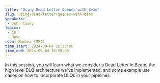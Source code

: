 ```yaml
---
title: "Using Dead Letter Queues with Beam"
slug: using-dead-letter-queues-with-beam
speakers:
 - John Casey
topics:
 - IO
 - Java
room: Hamina (MP4)
time_start: 2024-09-04 16:30:00
time_end: 2024-09-04 16:55:00
---
```


In this session, you will learn what we consider a Dead Letter in Beam, the high level DLQ architecture we've implemented, and some example use cases on how to incorporate DLQs in your pipelines.
